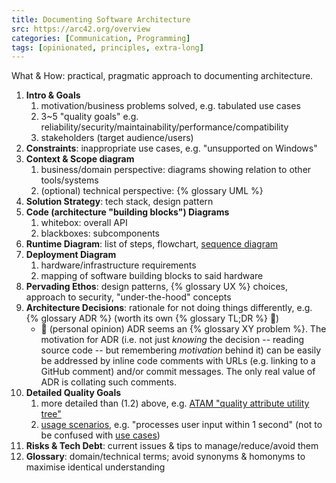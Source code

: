 ```yaml
---
title: Documenting Software Architecture
src: https://arc42.org/overview
categories: [Communication, Programming]
tags: [opinionated, principles, extra-long]
---
```


What & How: practical, pragmatic approach to documenting architecture.

1. **Intro & Goals**
   1. motivation/business problems solved, e.g. tabulated use cases
   2. 3~5 "quality goals" e.g. reliability/security/maintainability/performance/compatibility
   3. stakeholders (target audience/users)
2. **Constraints**: inappropriate use cases, e.g. "unsupported on Windows"
3. **Context & Scope diagram**
   1. business/domain perspective: diagrams showing relation to other tools/systems
   2. (optional) technical perspective: {% glossary UML %}
4. **Solution Strategy**: tech stack, design pattern
5. **Code (architecture "building blocks") Diagrams**
   1. whitebox: overall API
   2. blackboxes: subcomponents
6. **Runtime Diagram**: list of steps, flowchart, [sequence diagram](https://en.wikipedia.org/wiki/Sequence_diagram)
7. **Deployment Diagram**
   1. hardware/infrastructure requirements
   2. mapping of software building blocks to said hardware
8. **Pervading Ethos**: design patterns, {% glossary UX %} choices, approach to security, "under-the-hood" concepts
9. **Architecture Decisions**: rationale for not doing things differently, e.g. {% glossary ADR %} (worth its own {% glossary TL;DR %} :scroll:)
   - :thinking: (personal opinion) ADR seems an {% glossary XY problem %}. The motivation for ADR (i.e. not just *knowing* the decision -- reading source code -- but remembering *motivation* behind it) can be easily be addressed by inline code comments with URLs (e.g. linking to a GitHub comment) and/or commit messages. The only real value of ADR is collating such comments.
10. **Detailed Quality Goals**
    1. more detailed than (1.2) above, e.g. [ATAM "quality attribute utility tree"](https://en.wikipedia.org/wiki/Architecture_tradeoff_analysis_method)
    2. [usage scenarios](<https://en.wikipedia.org/wiki/Scenario_(computing)>), e.g. "processes user input within 1 second" (not to be confused with [use cases](https://en.wikipedia.org/wiki/Use_case))
11. **Risks & Tech Debt**: current issues & tips to manage/reduce/avoid them
12. **Glossary**: domain/technical terms; avoid synonyms & homonyms to maximise identical understanding
